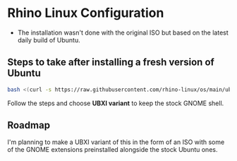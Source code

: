 # Rhino Linux Configuration

- The installation wasn't done with the original ISO but based on the latest daily build of Ubuntu.

## Steps to take after installing a fresh version of Ubuntu

```bash
bash <(curl -s https://raw.githubusercontent.com/rhino-linux/os/main/ub2r.sh)
```

Follow the steps and choose **UBXI variant** to keep the stock GNOME shell.

## Roadmap

I'm planning to make a UBXI variant of this in the form of an ISO with some of the GNOME extensions preinstalled alongside the stock Ubuntu ones.
